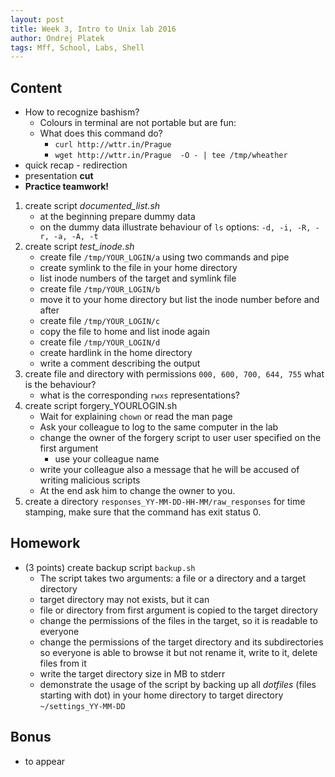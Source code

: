 ```yaml
---
layout: post
title: Week 3, Intro to Unix lab 2016
author: Ondrej Platek
tags: Mff, School, Labs, Shell
---
```


## Content 
- How to recognize bashism?
    - Colours in terminal are not portable but are fun:
    - What does this command do?
        - `curl http://wttr.in/Prague`
        - `wget http://wttr.in/Prague  -O - | tee /tmp/wheather` 
- quick recap - redirection
- presentation **cut**
- **Practice teamwork!**
1. create script *documented_list.sh*
    - at the beginning prepare dummy data
    - on the dummy data illustrate behaviour of `ls` options: `-d, -i, -R, -r, -a, -A, -t`
2. create script *test_inode.sh*
    - create file `/tmp/YOUR_LOGIN/a` using two commands and pipe
    - create symlink to the file in your home directory
    - list inode numbers of the target and symlink file
    - create file `/tmp/YOUR_LOGIN/b`
    - move it to your home directory but list the inode number before and after
    - create file `/tmp/YOUR_LOGIN/c`
    - copy the file to home and list inode again
    - create file `/tmp/YOUR_LOGIN/d`
    - create hardlink in the home directory
    - write a comment describing the output
3. create file and directory with permissions `000, 600, 700, 644, 755` what is the behaviour?
    - what is the corresponding `rwxs` representations?
4. create script forgery_YOURLOGIN.sh
    - Wait for explaining `chown` or read the man page
    - Ask your colleague to log to the same computer in the lab
    - change the owner of the forgery script to user user specified on the first argument
        - use your colleague name
    - write your colleague also  a message that he will be accused of writing malicious scripts
    - At the end ask him to change the owner to you.
5. create a directory `responses_YY-MM-DD-HH-MM/raw_responses` for time stamping, make sure that the command has exit status 0.

## Homework
- (3 points) create backup script `backup.sh`
    - The script takes two arguments: a file or a directory and a target directory
    - target directory may not exists, but it can
    - file or directory from first argument is copied to the target directory
    - change the permissions of the files in the target, so it is readable to everyone
    - change the permissions of the target directory and its subdirectories so everyone is able to browse it but not rename it, write to it, delete files from it
    - write the target directory size in MB to stderr
    - demonstrate the usage of the script by backing up all *dotfiles* (files starting with dot) in your home directory to target directory `~/settings_YY-MM-DD`

## Bonus
- to appear
